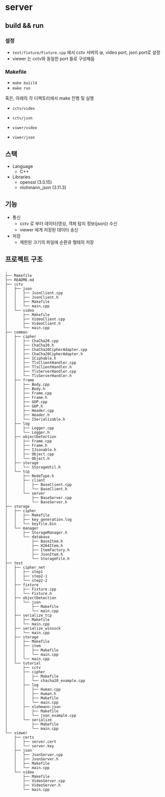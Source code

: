 # server

## build && run
### 설정
- `test/fixture/Fixture.cpp` 에서 cctv 서버의 ip, video port, json port로 설정
- viewer 는 cctv와 동일한 port 들로 구성해둠

### Makefile
- `make buiild`
- `make run`

혹은, 아래의 각 디렉토리에서 make 진행 및 실행 
- `cctv/video`
- `cctv/json`

- `viwer/video`
- `viwer/json`

## 스택

- Language
	- C++
- Libraries
	- openssl (3.0.15)
	- nlohmann_json (3.11.3)

## 기능

- 통신
	- cctv 로 부터 데이터(영상, 객체 탐지 정보(json)) 수신
	- viewer 에게 저장된 데이터 송신
- 저장
	- 제한된 크기의 파일에 순환큐 형태의 저장

## 프로젝트 구조

```
.
├── Makefile
├── README.md
├── cctv
│   ├── json
│   │   ├── JsonClient.cpp
│   │   ├── JsonClient.h
│   │   ├── Makefile
│   │   └── main.cpp
│   └── video
│       ├── Makefile
│       ├── VideoClient.cpp
│       ├── VideoClient.h
│       └── main.cpp
├── common
│   ├── cipher
│   │   ├── ChaCha20.cpp
│   │   ├── ChaCha20.h
│   │   ├── ChaCha20CipherAdapter.cpp
│   │   ├── ChaCha20CipherAdapter.h
│   │   ├── ICiphable.h
│   │   ├── TlsClientHandler.cpp
│   │   ├── TlsClientHandler.h
│   │   ├── TlsServerHandler.cpp
│   │   └── TlsServerHandler.h
│   ├── frame
│   │   ├── Body.cpp
│   │   ├── Body.h
│   │   ├── Frame.cpp
│   │   ├── Frame.h
│   │   ├── GOP.cpp
│   │   ├── GOP.h
│   │   ├── Header.cpp
│   │   ├── Header.h
│   │   └── ISerializable.h
│   ├── log
│   │   ├── Logger.cpp
│   │   └── Logger.h
│   ├── objectDetection
│   │   ├── Frame.cpp
│   │   ├── Frame.h
│   │   ├── IJsonable.h
│   │   ├── Object.cpp
│   │   └── Object.h
│   ├── storage
│   │   └── StorageUtil.h
│   └── tcp
│       ├── NodeType.h
│       ├── client
│       │   ├── BaseClient.cpp
│       │   └── BaseClient.h
│       └── server
│           ├── BaseServer.cpp
│           └── BaseServer.h
├── storage
│   ├── cipher
│   │   ├── Makefile
│   │   ├── key_generation.log
│   │   └── keyfile.bin
│   └── manager
│       ├── StorageManager.h
│       └── database
│           ├── BaseItem.h
│           ├── H264Item.h
│           ├── ItemFactory.h
│           ├── JsonItem.h
│           └── StorageFile.h
├── test
│   ├── cipher_net
│   │   ├── step1
│   │   ├── step2-1
│   │   └── step2-2
│   ├── fixture
│   │   ├── Fixture.cpp
│   │   └── Fixture.h
│   ├── objectDetection
│   │   └── json
│   │       ├── Makefile
│   │       └── main.cpp
│   ├── serialize_tcp
│   │   ├── Makefile
│   │   └── main.cpp
│   ├── serialize_winsock
│   │   └── main.cpp
│   ├── storage
│   │   ├── Makefile
│   │   ├── item
│   │   │   ├── Makefile
│   │   │   └── main.cpp
│   │   └── main.cpp
│   └── tutorial
│       ├── cctv
│       ├── cipher
│       │   ├── Makefile
│       │   └── chacha20_example.cpp
│       ├── log
│       │   ├── Human.cpp
│       │   ├── Human.h
│       │   ├── Makefile
│       │   └── main.cpp
│       ├── nlohmann-json
│       │   ├── Makefile
│       │   └── json_example.cpp
│       └── serialize
│           ├── Makefile
│           └── main.cpp
└── viewer
    ├── certs
    │   ├── server.cert
    │   └── server.key
    ├── json
    │   ├── JsonServer.cpp
    │   ├── JsonServer.h
    │   ├── Makefile
    │   └── main.cpp
    └── video
        ├── Makefile
        ├── VideoServer.cpp
        ├── VideoServer.h
        └── main.cpp
```